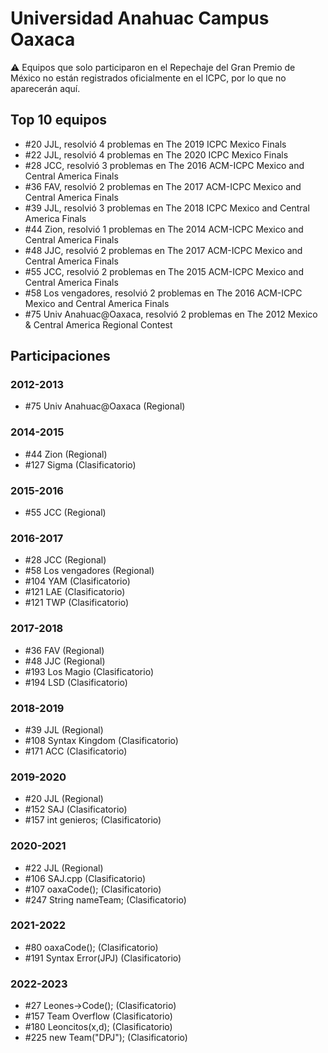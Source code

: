 # Universidad Anahuac Campus Oaxaca

:warning: Equipos que solo participaron en el Repechaje del Gran Premio de México no están registrados oficialmente en el ICPC, por lo que no aparecerán aquí.

## Top 10 equipos

- #20 JJL, resolvió 4 problemas en The 2019 ICPC Mexico Finals
- #22 JJL, resolvió 4 problemas en The 2020 ICPC Mexico Finals
- #28 JCC, resolvió 3 problemas en The 2016 ACM-ICPC Mexico and Central America Finals
- #36 FAV, resolvió 2 problemas en The 2017 ACM-ICPC Mexico and Central America Finals
- #39 JJL, resolvió 3 problemas en The 2018 ICPC Mexico and Central America Finals
- #44 Zion, resolvió 1 problemas en The 2014 ACM-ICPC Mexico and Central America Finals
- #48 JJC, resolvió 2 problemas en The 2017 ACM-ICPC Mexico and Central America Finals
- #55 JCC, resolvió 2 problemas en The 2015 ACM-ICPC Mexico and Central America Finals
- #58 Los vengadores, resolvió 2 problemas en The 2016 ACM-ICPC Mexico and Central America Finals
- #75 Univ Anahuac@Oaxaca, resolvió 2 problemas en The 2012 Mexico & Central America Regional Contest

## Participaciones

### 2012-2013

- #75 Univ Anahuac@Oaxaca (Regional)

### 2014-2015

- #44 Zion (Regional)
- #127 Sigma (Clasificatorio)

### 2015-2016

- #55 JCC (Regional)

### 2016-2017

- #28 JCC (Regional)
- #58 Los vengadores (Regional)
- #104 YAM (Clasificatorio)
- #121 LAE (Clasificatorio)
- #121 TWP (Clasificatorio)

### 2017-2018

- #36 FAV (Regional)
- #48 JJC (Regional)
- #193 Los Magio (Clasificatorio)
- #194 LSD (Clasificatorio)

### 2018-2019

- #39 JJL (Regional)
- #108 Syntax Kingdom (Clasificatorio)
- #171 ACC (Clasificatorio)

### 2019-2020

- #20 JJL (Regional)
- #152 SAJ (Clasificatorio)
- #157 int genieros; (Clasificatorio)

### 2020-2021

- #22 JJL (Regional)
- #106 SAJ.cpp (Clasificatorio)
- #107 oaxaCode(); (Clasificatorio)
- #247 String nameTeam; (Clasificatorio)

### 2021-2022

- #80 oaxaCode(); (Clasificatorio)
- #191 Syntax Error(JPJ) (Clasificatorio)

### 2022-2023

- #27 Leones->Code(); (Clasificatorio)
- #157 Team Overflow (Clasificatorio)
- #180 Leoncitos(x,d); (Clasificatorio)
- #225 new Team("DPJ"); (Clasificatorio)



